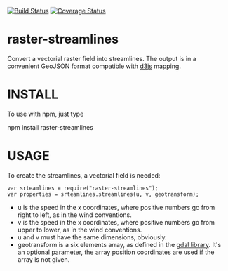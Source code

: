 [![Build Status](https://travis-ci.org/rveciana/raster-streamlines.svg?branch=master)](https://travis-ci.org/rveciana/raster-streamlines)
[![Coverage Status](https://coveralls.io/repos/github/rveciana/raster-streamlines/badge.svg?branch=master)](https://coveralls.io/github/rveciana/raster-streamlines?branch=master)

# raster-streamlines

Convert a vectorial raster field into streamlines. The output is in a convenient GeoJSON format compatible with [d3js](d3js.org) mapping.

INSTALL
=======

To use with npm, just type

  npm install raster-streamlines

USAGE
=====

To create the streamlines, a vectorial field is needed:

    var srteamlines = require("raster-streamlines");
    var properties = srteamlines.streamlines(u, v, geotransform);

* u is the speed in the x coordinates, where positive numbers go from right to left, as in the wind conventions.  
* v is the speed in the x coordinates, where positive numbers go from upper to lower, as in the wind conventions.
* u and v must have the same dimensions, obviously.
* geotransform is a six elements array, as defined in the [gdal library](http://www.gdal.org/gdal_datamodel.html). It's an optional parameter, the array position coordinates are used if the array is not given.
